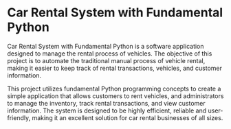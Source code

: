 # **Car Rental System with Fundamental Python**

Car Rental System with Fundamental Python is a software application designed to manage the rental process of vehicles. The objective of this project is to automate the traditional manual process of vehicle rental, making it easier to keep track of rental transactions, vehicles, and customer information.

This project utilizes fundamental Python programming concepts to create a simple application that allows customers to rent vehicles, and administrators to manage the inventory, track rental transactions, and view customer information. The system is designed to be highly efficient, reliable and user-friendly, making it an excellent solution for car rental businesses of all sizes.
